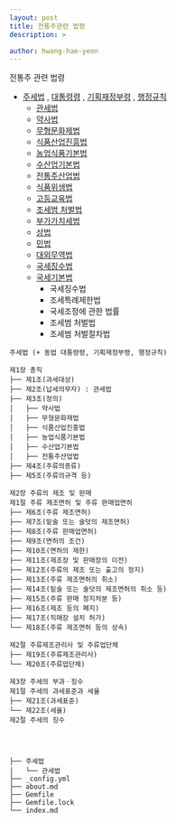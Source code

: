 ```yaml
---
layout: post
title: 전통주관련 법령
description: >

author: hwang-hae-yeon
---
```


전통주 관련 법령

- [주세법](http://www.law.go.kr/%EB%B2%95%EB%A0%B9/%EC%A3%BC%EC%84%B8%EB%B2%95) , [대통령령](http://www.law.go.kr/%EB%B2%95%EB%A0%B9/%EC%A3%BC%EC%84%B8%EB%B2%95%EC%8B%9C%ED%96%89%EB%A0%B9) , [기획재정부령](http://www.law.go.kr/lsInfoP.do?lsiSeq=92406#0000) , [행정규칙](http://www.law.go.kr/%ED%96%89%EC%A0%95%EA%B7%9C%EC%B9%99/%EC%A3%BC%EC%84%B8%EC%82%AC%EB%AC%B4%EC%B2%98%EB%A6%AC%EA%B7%9C%EC%A0%95)
  - [관세법](http://www.law.go.kr/%EB%B2%95%EB%A0%B9/%EA%B4%80%EC%84%B8%EB%B2%95)
  - [약사법](http://www.law.go.kr/%EB%B2%95%EB%A0%B9/%EC%95%BD%EC%82%AC%EB%B2%95) 
  - [무형문화제법](http://www.law.go.kr/%EB%B2%95%EB%A0%B9/%EB%AC%B4%ED%98%95%EB%AC%B8%ED%99%94%EC%9E%AC%EB%B3%B4%EC%A0%84%EB%B0%8F%EC%A7%84%ED%9D%A5%EC%97%90%EA%B4%80%ED%95%9C%EB%B2%95%EB%A5%A0/(13248,20150327))
  - [식품산업진흥법](http://www.law.go.kr/%EB%B2%95%EB%A0%B9/%EC%8B%9D%ED%92%88%EC%82%B0%EC%97%85%EC%A7%84%ED%9D%A5%EB%B2%95)
  - [농업식품기본법](http://www.law.go.kr/%EB%B2%95%EB%A0%B9/%EB%86%8D%EC%97%85%EC%8B%9D%ED%92%88%EA%B8%B0%EB%B3%B8%EB%B2%95)
  - [수산업기본법](http://www.law.go.kr/%EB%B2%95%EB%A0%B9/%EC%88%98%EC%82%B0%EC%97%85%E3%86%8D%EC%96%B4%EC%B4%8C%EB%B0%9C%EC%A0%84%EA%B8%B0%EB%B3%B8%EB%B2%95/(14605,20170321))
  - [전통주산업법](http://www.law.go.kr/%EB%B2%95%EB%A0%B9/%EC%A0%84%ED%86%B5%EC%A3%BC%EB%93%B1%EC%9D%98%EC%82%B0%EC%97%85%EC%A7%84%ED%9D%A5%EC%97%90%EA%B4%80%ED%95%9C%EB%B2%95%EB%A5%A0/)
  - [식품위생법](http://www.law.go.kr/%EB%B2%95%EB%A0%B9/%EC%8B%9D%ED%92%88%EC%9C%84%EC%83%9D%EB%B2%95)
  - [고등교육법](http://www.law.go.kr/%EB%B2%95%EB%A0%B9/%EA%B3%A0%EB%93%B1%EA%B5%90%EC%9C%A1%EB%B2%95)
  - [조세범 처벌법](http://www.law.go.kr/lsEfInfoP.do?lsiSeq=181384#)
  - [부가가치세법](http://www.law.go.kr/%EB%B2%95%EB%A0%B9/%EB%B6%80%EA%B0%80%EA%B0%80%EC%B9%98%EC%84%B8%EB%B2%95)
  - [상법](http://www.law.go.kr/%EB%B2%95%EB%A0%B9/%EC%83%81%EB%B2%95)
  - [민법](http://www.law.go.kr/%EB%B2%95%EB%A0%B9/%EB%AF%BC%EB%B2%95)
  - [대외무역법](http://www.law.go.kr/%EB%B2%95%EB%A0%B9/%EB%8C%80%EC%99%B8%EB%AC%B4%EC%97%AD%EB%B2%95)
  - [국세징수법](http://www.law.go.kr/%EB%B2%95%EB%A0%B9/%EA%B5%AD%EC%84%B8%EC%A7%95%EC%88%98%EB%B2%95)
  - [국세기본법](http://www.law.go.kr/%EB%B2%95%EB%A0%B9/%EA%B5%AD%EC%84%B8%EA%B8%B0%EB%B3%B8%EB%B2%95)
    - 국세징수법
    - 조세특례제한법
    - 국세조정에 관한 법률
    - 조세범 처벌법
    - 조세범 처벌절차법
  
~~~
주세법 (+ 동법 대통령령, 기획재정부령, 행정규칙)

제1장 총칙
├── 제1조(과세대상) 
├── 제2조(납세의무자) : 관세법
├── 제3조(정의)
│   ├── 약사법
│   ├── 무형문화재법
│   ├── 식품산업진흥법
│   ├── 농업식품기본법
│   ├── 수산업기본법
│   ├── 전통주산업법
├── 제4조(주류의종류) 
├── 제5조(주류의규격 등) 

제2장 주류의 제조 및 판매
제1절 주류 제조면허 및 주류 판매업면허 
├── 제6조(주류 제조면허) 
├── 제7조(밑술 또는 술덧의 제조면허) 
├── 제8조(주류 판매업면허) 
├── 제9조(면허의 조건)
├── 제10조(면허의 제한)
├── 제11조(제조장 및 판매장의 이전)
├── 제12조(주류의 제조 또는 출고의 정지)
├── 제13조(주류 제조면허의 취소)
├── 제14조(밑술 또는 술덧의 제조면허의 취소 등) 
├── 제15조(주류 판매 정지처분 등) 
├── 제16조(제조 등의 폐지)
├── 제17조(직매장 설치 허가) 
└── 제18조(주류 제조면허 등의 상속) 

제2절 주류제조관리사 및 주류업단체 
├── 제19조(주류제조관리사) 
└── 제20조(주류업단체) 

제3장 주세의 부과ㆍ징수
제1절 주세의 과세표준과 세율
├── 제21조(과세표준) 
└── 제22조(세율) 
제2절 주세의 징수




├── 주세법 
│   └── 관세법
├── _config.yml
├── about.md
├── Gemfile
├── Gemfile.lock
└── index.md
~~~